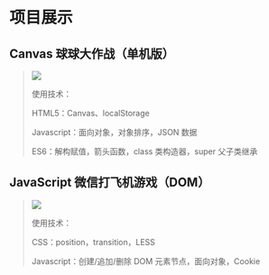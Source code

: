 # 项目展示

## Canvas 球球大作战（单机版）

> ![](https://www.runoob.com/try/demo_source/pineapple.jpg)
>
> 使用技术：
>
> HTML5：Canvas、localStorage
>
> Javascript：面向对象，对象排序，JSON 数据
>
> ES6：解构赋值，箭头函数，class 类构造器，super 父子类继承

## JavaScript 微信打飞机游戏（DOM）

> ![](https://www.runoob.com/wp-content/uploads/2016/04/trolltunga.jpg)
>
> 使用技术：
>
> CSS：position，transition，LESS
>
> Javascript：创建/追加/删除 DOM 元素节点，面向对象，Cookie
